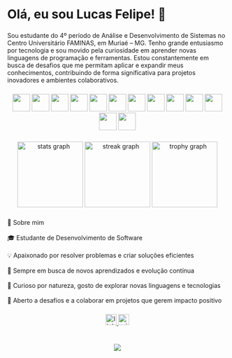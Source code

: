<h1 align="left">Olá, eu sou Lucas Felipe! 👋</h1>

###

<p align="left">Sou estudante do 4º período de Análise e Desenvolvimento de Sistemas no Centro Universitário FAMINAS, em Muriaé – MG. Tenho grande entusiasmo por tecnologia e sou movido pela curiosidade em aprender novas linguagens de programação e ferramentas. Estou constantemente em busca de desafios que me permitam aplicar e expandir meus conhecimentos, contribuindo de forma significativa para projetos inovadores e ambientes colaborativos.</p>

###

<p align="center">
  <img src="https://cdn.jsdelivr.net/gh/devicons/devicon/icons/typescript/typescript-original.svg" style="height: 40px;" />
  <img src="https://skillicons.dev/icons?i=py" style="height: 40px;" />
  <img src="https://cdn.jsdelivr.net/gh/devicons/devicon/icons/c/c-original.svg" style="height: 40px;" />
  <img src="https://cdn.jsdelivr.net/gh/devicons/devicon/icons/javascript/javascript-original.svg" style="height: 40px;" />
  <img src="https://cdn.jsdelivr.net/gh/devicons/devicon/icons/react/react-original.svg" style="height: 40px;" />
  <img src="https://cdn.jsdelivr.net/gh/devicons/devicon/icons/nodejs/nodejs-original.svg" style="height: 40px;" />
  <img src="https://cdn.jsdelivr.net/gh/devicons/devicon/icons/firebase/firebase-plain.svg" style="height: 40px;" />
  <img src="https://cdn.jsdelivr.net/gh/devicons/devicon/icons/postgresql/postgresql-original.svg" style="height: 40px;" />
  <img src="https://cdn.jsdelivr.net/gh/devicons/devicon/icons/git/git-original.svg" style="height: 40px;" />
  <img src="https://cdn.jsdelivr.net/gh/devicons/devicon/icons/html5/html5-original.svg" style="height: 40px;" />
  <img src="https://cdn.jsdelivr.net/gh/devicons/devicon/icons/discordjs/discordjs-original.svg" style="height: 40px;" />
  <img src="https://cdn.jsdelivr.net/gh/devicons/devicon/icons/figma/figma-original.svg" style="height: 40px;" />
  <img src="https://cdn.jsdelivr.net/gh/devicons/devicon/icons/notion/notion-original.svg" style="height: 40px;" />
</p>



###

<div align="center">
  <img src="https://github-readme-stats.vercel.app/api?username=LucasFSouza552&hide_title=false&hide_rank=false&show_icons=true&include_all_commits=true&count_private=true&disable_animations=false&theme=github_dark&locale=pt-br&hide_border=true&order=1" height="150" alt="stats graph"  />
  <img src="https://streak-stats.demolab.com?user=LucasFSouza552&locale=en&mode=daily&theme=github_dark&hide_border=true&border_radius=5&order=3" height="150" alt="streak graph"  />
  <img src="https://github-profile-trophy.vercel.app?username=LucasFSouza552&theme=discord&column=5&row=1&margin-w=8&margin-h=8&no-bg=true&no-frame=true&order=4" height="150" alt="trophy graph"  />
</div>

###


<p align="left">🌱 Sobre mim<br><br>🎓 Estudante de Desenvolvimento de Software<br><br>💡 Apaixonado por resolver problemas e criar soluções eficientes<br><br>🚀 Sempre em busca de novos aprendizados e evolução contínua<br><br>🧠 Curioso por natureza, gosto de explorar novas linguagens e tecnologias<br><br>🤝 Aberto a desafios e a colaborar em projetos que gerem impacto positivo</p>

###

<div align="center">
  <a href="https://www.linkedin.com/in/lucas-felipe-a28099289/" target="_blank">
    <img src="https://img.shields.io/static/v1?message=LinkedIn&logo=linkedin&label=&color=0077B5&logoColor=white&labelColor=&style=for-the-badge" height="25" alt="linkedin logo"  />
  </a>
  <a href="lucasfsouzawork@outlook.com" target="_blank">
    <img src="https://img.shields.io/static/v1?message=Outlook&logo=microsoft-outlook&label=&color=0078D4&logoColor=white&labelColor=&style=for-the-badge" height="25" alt="microsoft-outlook logo"  />
  </a>
</div>

###

<br clear="both">

<div align="center">
  <img src="https://visitor-badge.laobi.icu/badge?page_id=LucasFSouza552.LucasFSouza552&left_color=darkblue&right_color=lightblue"  />
</div>

###

